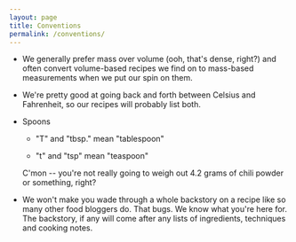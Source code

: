 ```yaml
---
layout: page
title: Conventions
permalink: /conventions/
---
```


- We generally prefer mass over volume (ooh, that's dense, right?) and often convert volume-based recipes we find on to mass-based measurements when we put our spin on them.

- We're pretty good at going back and forth between Celsius and Fahrenheit, so our recipes will probably list both.

- Spoons
    - "T" and "tbsp." mean "tablespoon"

    - "t" and "tsp" mean "teaspoon"
    
    C'mon -- you're not really going to weigh out 4.2 grams of chili powder or something, right?

- We won't make you wade through a whole backstory on a recipe like so many other food bloggers do.  That bugs.  We know what you're here for.  The backstory, if any will come after any lists of ingredients, techniques and cooking notes.